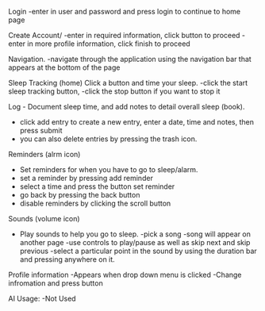 

Login
-enter in user and password and press login to continue to home page

Create Account/
-enter in required information, click button to proceed
-enter in more profile information, click finish to proceed

Navigation.
  -navigate through the application using the navigation bar that appears at the bottom of the page

Sleep Tracking (home)
Click a button and time your sleep.
-click the start sleep tracking button,
-click the stop button if you want to stop it
     
Log - Document sleep time, and add notes to detail overall sleep (book).
- click add entry to create a new entry, enter a date, time and notes, then press submit
- you can also delete entries by pressing the trash icon.

Reminders (alrm icon)
- Set reminders for when you have to go to sleep/alarm.
- set a reminder by pressing add reminder
- select a time and press the button set reminder
- go back by pressing the back button
- disable reminders by clicking the scroll button

Sounds (volume icon)
- Play sounds to help you go to sleep.
-pick a song
-song will appear on another page
-use controls to play/pause as well as skip next and skip previous
-select a particular point in the sound by using the duration bar and pressing anywhere on it.

Profile information
-Appears when drop down menu is clicked
-Change infromation and press button

AI Usage:
  -Not Used
